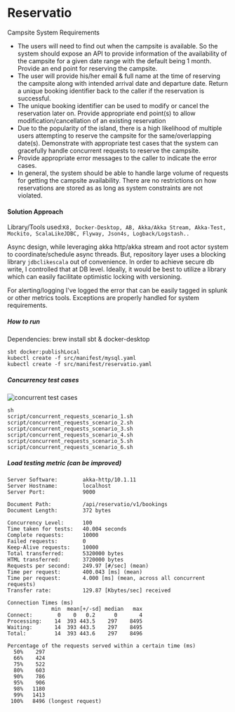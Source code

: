 # Reservatio

Campsite System Requirements

- The users will need to find out when the campsite is available. So the system should expose an API to provide information of the
availability of the campsite for a given date range with the default being 1 month.
Provide an end point for reserving the campsite.
- The user will provide his/her email & full name at the time of reserving the campsite
along with intended arrival date and departure date. Return a unique booking identifier back to the caller if the reservation is successful.
- The unique booking identifier can be used to modify or cancel the reservation later on. Provide appropriate end point(s) to allow
modification/cancellation of an existing reservation
- Due to the popularity of the island, there is a high likelihood of multiple users attempting to reserve the campsite for the same/overlapping
date(s). Demonstrate with appropriate test cases that the system can gracefully handle concurrent requests to reserve the campsite.
- Provide appropriate error messages to the caller to indicate the error cases.
- In general, the system should be able to handle large volume of requests for getting the campsite availability.
There are no restrictions on how reservations are stored as as long as system constraints are not violated.

#### Solution Approach

Library/Tools used:` K8, Docker-Desktop, AB, Akka/Akka Stream, Akka-Test, Mockito, ScalaLikeJDBC, Flyway, Json4s, Logback/Logstash.. `

Async design, while leveraging akka http/akka stream and root actor system to coordinate/schedule async threads. 
But, repository layer uses a blocking library `jdbclikescala` out of convenience. In order to achieve secure db write, I  controlled that at DB level.
Ideally, it would be best to utilize a library which can easily facilitate optimistic locking with versioning.

For alerting/logging I've logged the error that can be easily tagged in splunk or other metrics tools. Exceptions are properly handled for system requirements.

##### How to run 
  Dependencies: brew install sbt & docker-desktop 
````
sbt docker:publishLocal
kubectl create -f src/manifest/mysql.yaml
kubectl create -f src/manifest/reservatio.yaml
````
##### Concurrency test cases 

![concurrent test cases](https://user-images.githubusercontent.com/9923573/117382110-af61e080-aeab-11eb-8380-66dd73e8bd41.jpg)

````
sh 
script/concurrent_requests_scenario_1.sh
script/concurrent_requests_scenario_2.sh
script/concurrent_requests_scenario_3.sh
script/concurrent_requests_scenario_4.sh
script/concurrent_requests_scenario_5.sh
script/concurrent_requests_scenario_6.sh

````

##### Load testing metric (can be improved)
````
Server Software:        akka-http/10.1.11
Server Hostname:        localhost
Server Port:            9000

Document Path:          /api/reservatio/v1/bookings
Document Length:        372 bytes

Concurrency Level:      100
Time taken for tests:   40.004 seconds
Complete requests:      10000
Failed requests:        0
Keep-Alive requests:    10000
Total transferred:      5320000 bytes
HTML transferred:       3720000 bytes
Requests per second:    249.97 [#/sec] (mean)
Time per request:       400.043 [ms] (mean)
Time per request:       4.000 [ms] (mean, across all concurrent requests)
Transfer rate:          129.87 [Kbytes/sec] received

Connection Times (ms)
              min  mean[+/-sd] median   max
Connect:        0    0   0.2      0       4
Processing:    14  393 443.5    297    8495
Waiting:       14  393 443.5    297    8495
Total:         14  393 443.6    297    8496

Percentage of the requests served within a certain time (ms)
  50%    297
  66%    424
  75%    522
  80%    603
  90%    786
  95%    906
  98%   1180
  99%   1413
 100%   8496 (longest request)
````
